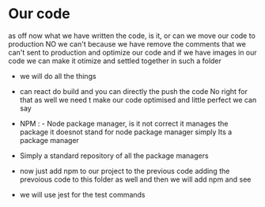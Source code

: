 # Our code

as off now what we have written the code, is it, or can we move our code to production NO we can't because we have remove the comments that we can't sent to production and optimize our code and if we have images in our code we can make it otimize and settled together in such a folder

- we will do all the things

- can react do build and you can directly the push the code No right for that as well we need t make our code optimised and little perfect we can say

- NPM : - Node package manager, is it not correct
  it manages the package it doesnot stand for node package manager
  simply Its a package manager

- Simply a standard repository of all the package managers

- now just add npm to our project to the previous code
  adding the prevoious code to this folder as well and then we will add npm and see
- we will use jest for the test commands
